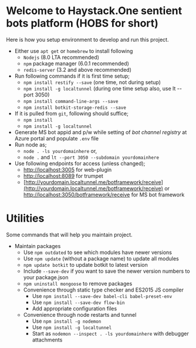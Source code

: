 # Welcome to Haystack.One sentient bots platform (HOBS for short)
Here is how you setup environment to develop and run this project.

- Either use `apt get` or `homebrew` to install following
    - `Nodejs` (8.0 LTA recommended)
    - `npm` package manager (6.0.1 recommended)
    - `redis-server` (3.2 and above recommended)
- Run following commands if it is first time setup;
    - `npm install restify --save` (one time, not during setup)
    - `npm install -g localtunnel` (during one time setup also, use lt --port 3050)
    - `npm install command-line-args --save`
    - `npm install botkit-storage-redis --save`
- If it is pulled from `git`, following should suffice;
    - `npm install`
    - `npm install -g localtunnel`
- Generate MS bot appid and p/w while setting of _bot channel registry_ at Azure portal and populate `.env` file
- Run node as;
    - `node . -ls yourdomainhere` or,
    - `node .` and `lt --port 3050 --subdomain yourdomainhere`
- Use following endpoints for access (unless changed);
    - [http://localhost:3005](http://localhost:3005) for web-plugin
    - [http://localhost:8089](http://localhost:8089) for trumpet
    - [http://yourdomain.localtunnel.me/botframework/receive](http://yourdomain.localtunnel.me/botframework/receive) or [http://localhost:3050/botframework/receive](http://localhost:3050/botframework/receive) for MS bot framework

# Utilities
Some commands that will help you maintain project.

- Maintain packages
    - Use `npm outdated` to see which modules have newer versions
    - Use `npm update` (without a package name) to update all modules
    - `npm update botkit` to update botkit to latest version
    - Include `--save-dev` if you want to save the newer version numbers to your package.json
    - `npm uninstall mongoose` to remove packages
  - Convenience through static type checker and ES2015 JS compiler
      - Use `npm install --save-dev babel-cli babel-preset-env`
      - Use `npm install --save-dev flow-bin`
      - Add appropriate configuration files
  - Convenience through node restarts and tunnel
      - Use `npm install -g nodemon`
      - Use `npm install -g localtunnel`
      - Start as `nodemon --inspect . -ls yourdomainhere` with debugger attachments
